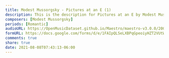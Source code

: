 ```yaml
---
title: Modest Mussorgsky - Pictures at an E (1)
description: This is the description for Pictures at an E by Modest Mussorgsky
composers: [Modest Mussorgsky]
periods: [Romantic]
audioURL: https://OpenMusicDataset.github.io/Maestro/maestro-v3.0.0/2006/MIDI-Unprocessed_04_R1_2006_01-04_ORIG_MID--AUDIO_04_R1_2006_04_Track04_wav.midi
formURL: https://docs.google.com/forms/d/e/1FAIpQLSeLXBPqGpeoiyHZT2VUtWe_xbc8VqS10HKTSf6RVoHtUytzIg/viewform
comments: true
share: true
date: 2021-08-08T07:43:13-06:00
---
```

